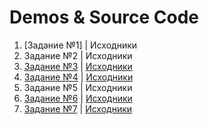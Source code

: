 # Demos & Source Code

1. [Задание №1] | Исходники
2. Задание №2 | Исходники
3. [Задание №3](https://codesandbox.io/s/jovial-dirac-g2mij) | [Исходники](https://github.com/Dessnick/react-study/tree/dz-03-todo)
4. [Задание №4](https://codesandbox.io/s/optimistic-engelbart-sutg7) | [Исходники](https://github.com/Dessnick/react-study/tree/dz-04-news)
5. Задание №5 | Исходники
6. [Задание №6](https://codesandbox.io/s/vigilant-diffie-emkxi) | [Исходники](https://github.com/Dessnick/react-study/tree/dz-06-articles)
7. [Задание №7](https://codesandbox.io/s/competent-euclid-9y7bx) | [Исходники](https://github.com/Dessnick/react-study/tree/dz-07)
